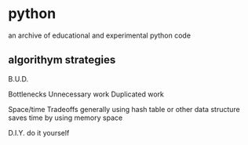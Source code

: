 # python

an archive of educational and experimental python code

## algorithym strategies

B.U.D.

Bottlenecks
Unnecessary work
Duplicated work

Space/time Tradeoffs
generally using hash table or other data structure
saves time by using memory space

D.I.Y.
do it yourself
